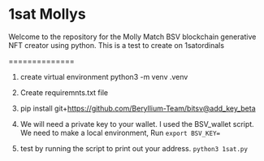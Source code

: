 1sat Mollys
=================

Welcome to the repository for the Molly Match BSV blockchain generative NFT creator using python. This is a test to create on 1satordinals 


==============

1. create virtual environment 
python3 -m venv .venv

2. Create requiremnts.txt file

3. pip install git+https://github.com/Beryllium-Team/bitsv@add_key_beta

4. We will need a private key to your wallet.  I used the BSV_wallet script.  We need to make a local environment, Run ```export BSV_KEY=```

5. test by running the script to print out your address. ```python3 1sat.py```